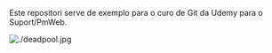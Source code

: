 Este repositori serve de exemplo para o curo de Git da Udemy para o Suport/PmWeb.

![./deadpool.jpg]()
